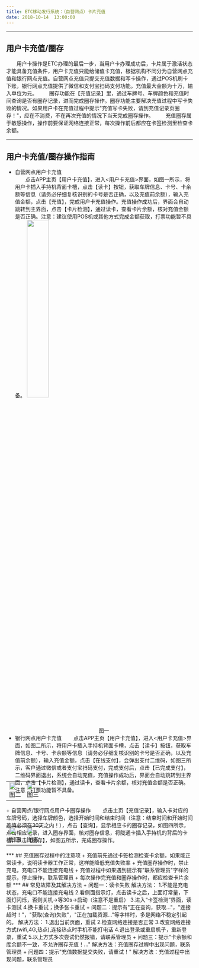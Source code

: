 ```yaml
---
title: ETC移动发行系统：（自营网点）卡片充值
date: 2018-10-14  13:00:00
---
```


*** 
## 用户卡充值/圈存
&emsp;&emsp;用户卡操作是ETC办理的最后一步，当用户卡办理成功后，卡片属于激活状态才能具备充值条件，用户卡充值只能给储值卡充值，根据机构不同分为自营网点充值和银行网点充值。自营网点充值只提交充值数据和写卡操作，通过POS机刷卡下账，银行网点充值提供了微信和支付宝扫码支付功能。充值最大金额为十万，输入单位为元。
&emsp;&emsp;圈存功能在【充值记录】里，通过车牌号、车牌颜色和充值时间查询是否有圈存记录，进而完成圈存操作。圈存功能主要解决充值过程中写卡失败的情况。如果用户卡在充值过程中提示"充值写卡失败，请到充值记录页圈存！"，应在不消费，不在再次充值的情况下当天完成圈存操作。
&emsp;&emsp;充值圈存属于敏感操作，操作前要保证网络连接正常，每次操作前后都应在卡签检测里检查卡余额。
*** 
## 用户卡充值/圈存操作指南
+ 自营网点用户卡充值   
&emsp;&emsp;点击APP主页【用户卡充值】，进入<用户卡充值>界面，如图一所示，将用户卡插入手持机背面卡槽，点击【读卡】按钮，获取车牌信息、卡号、卡余额等信息（请务必仔细复核识别的卡号是否正确，以及充值前余额），输入充值金额，点击【充值】，完成用户卡充值操作。充值操作成功后，界面会自动跳转到主界面，点击【卡片检测】，通过读卡，查看卡片余额，核对充值金额是否正确。注意：建议使用POS机或其他方式完成金额获取，打票功能暂不具备。
<img src="/pub-images/recharge-1.png"  width="35%" /><div style="text-align:center;">图一</div>
+ 银行网点用户卡充值
&emsp;&emsp;点击APP主页【用户卡充值】，进入<用户卡充值>界面，如图二所示，将用户卡插入手持机背面卡槽，点击【读卡】按钮，获取车牌信息、卡号、卡余额等信息（请务必仔细复核识别的卡号是否正确，以及充值前余额），输入充值金额，点击【在线支付】，会弹出支付二维码，如图三所示，客户通过微信或者支付宝扫码支付，完成支付后，点击【已完成支付】，二维码界面退出，系统会自动充值，充值操作成功后，界面会自动跳转到主界面，点击【卡片检测】，通过读卡，查看卡片余额，核对充值金额是否正确。注意：打票功能暂不具备。
<table style="margin-top: -47px;">
 <td><img src="/pub-images/recharge-2.png"  width="70%" /><div style="text-align:center;">图二</div></td>
 <td><img src="/pub-images/recharge-3.png"  width="67%" /><div style="text-align:center;">图三</div></td>
</table>
+ 自营网点/银行网点用户卡圈存操作
&emsp;&emsp;点击主页【充值记录】，输入卡对应的车牌号码，选择车牌颜色，选择开始时间和结束时间（注意：结束时间和开始时间差值必须在30天之内！），点击【查询】，显示相应卡的圈存记录，如图四所示，点击相应记录，进入圈存界面，核对圈存信息，将陇通卡插入手持机的背后的卡槽，点击【圈存】，如图五所示，完成圈存操作。
<table style="margin-top: -47px;">
 <td><img src="/pub-images/recharge-4.png"  width="70%" /><div style="text-align:center;">图四</div></td>
 <td><img src="/pub-images/recharge-5.png"  width="67%" /><div style="text-align:center;">图五</div></td>
</table>
*** 
## 充值圈存过程中的注意项
+ 充值前先通过卡签检测检查卡余额，如果能正常读卡，说明读卡器工作正常，这样能降低充值失败率
+ 充值圈存操作时，禁止充电，充电口不能连接充电线
+ 充值过程中如果遇到提示有"联系管理员"字样的提示，停止操作，联系管理员
+ 每次操作完充值和圈存操作时，都应检查卡片余额
***
## 常见故障及其解决方法
+ 问题一：读卡失败
      解决方法：    
      1.不能是充电状态，充电口不能连接充电线      
      2.看侧面指示灯，点击读卡之后，上面灯常量，下面灯闪烁，否则关机->等30s->启动（注意不是重启） 
      3.进入“卡签检测”界面，读卡测试
      4.换卡重试；换多张卡重试
+ 问题二：提示有"正在查询，获取..."，"连接超时！"，"获取(查询)失败"，"正在加载资源..."等字样时，多是网络不稳定引起的。
      解决方法：   
      1.退出当前页面，重试        
      2.检查网络连接是否正常
      3.改变网络连接方式(wifi,4G,热点),连接热点时手机不能打电话
      4.退出登录或重启机子，重新登录，重试
      5.以上方式多次尝试仍然报错，请联系管理员
+ 问题三：提示"卡余额和库余额不一致，不允许圈存充值！..."
      解决方法：充值圈存过程中出现问题，联系管理员
+ 问题四：提示"充值数据提交失败，请重试！"
      解决方法：充值过程中出现问题，联系管理员     



